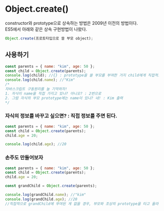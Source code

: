 # Object.create()

constructor와 prototype으로 상속하는 방법은 2009년 이전의 방법이다.  
ES5에서 아래와 같은 상속 구현방법이 나왔다.

```js
Object.create(프로토타입으로 쓸 부모 object);
```

## 사용하기

```js
const parents = { name: "kim", age: 50 };
const child = Object.create(parents);
console.log(child); //{} : prototype을 쓸 부모를 부여한 거지 child에게 직접적으로 부여된 건 없음.
console.log(child.name); //"Kim"
/*
자바스크립트 구동원리를 늘 기억하자!
1. 자식이 name을 직접 가지고 있나? 아니오? : 2번으로
2. 그럼 자식의 부모 prototype에는 name이 있나? 네! : Kim 츨력
*/
```

### 자식의 정보를 바꾸고 싶으면? : 직접 정보를 주면 된다.

```js
const parents = { name: "kim", age: 50 };
const child = Object.create(parents);
child.age = 20;

console.log(child.age); //20
```

### 손주도 만들어보자

```js
const parents = { name: "kim", age: 50 };
const child = Object.create(parents);
child.age = 20;

const grandChild = Object.create(parents);

console.log(grandChild.name); //"kim"
console.log(grandChild.age); //20
//직접적으로 grandChild에 부여된 게 없을 경우, 부모와 조상의 prototype을 타고 올라가며 제일 가까운 것을 찾아서 출력
```
